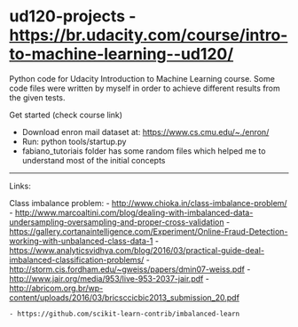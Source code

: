ud120-projects - https://br.udacity.com/course/intro-to-machine-learning--ud120/
==============
Python code for Udacity Introduction to Machine Learning course. 
Some code files were written by myself in order to achieve different results from the given tests. 

Get started (check course link)

- Download enron mail dataset at: https://www.cs.cmu.edu/~./enron/
- Run: python tools/startup.py
- fabiano_tutoriais folder has some random files which helped me to understand most of the initial concepts

--------------

Links:

Class imbalance problem: 
	- http://www.chioka.in/class-imbalance-problem/
	- http://www.marcoaltini.com/blog/dealing-with-imbalanced-data-undersampling-oversampling-and-proper-cross-validation
	- https://gallery.cortanaintelligence.com/Experiment/Online-Fraud-Detection-working-with-unbalanced-class-data-1
	- https://www.analyticsvidhya.com/blog/2016/03/practical-guide-deal-imbalanced-classification-problems/
	- http://storm.cis.fordham.edu/~gweiss/papers/dmin07-weiss.pdf
	- http://www.jair.org/media/953/live-953-2037-jair.pdf
	- http://abricom.org.br/wp-content/uploads/2016/03/bricsccicbic2013_submission_20.pdf
	
	- https://github.com/scikit-learn-contrib/imbalanced-learn


